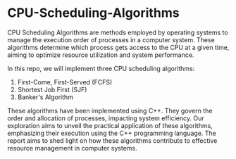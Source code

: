 # CPU-Scheduling-Algorithms

CPU Scheduling Algorithms are methods employed by operating systems to manage the execution order of processes in a computer system. These algorithms determine which process gets access to the CPU at a given time, aiming to optimize resource utilization and system performance.

In this repo, we will implement three CPU scheduling algorithms:
1. First-Come, First-Served (FCFS)
2. Shortest Job First (SJF)
3. Banker's Algorithm

These algorithms have been implemented using C++. They govern the order and allocation of processes, impacting system efficiency. Our exploration aims to unveil the practical application of these algorithms, emphasizing their execution using the C++ programming language. The report aims to shed light on how these algorithms contribute to effective resource management in computer systems.
